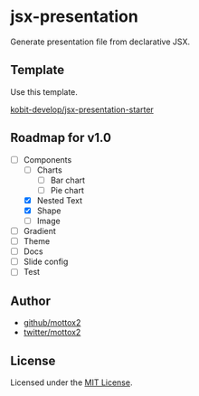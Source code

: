 # jsx-presentation

Generate presentation file from declarative JSX.

## Template

Use this template.

[kobit-develop/jsx-presentation-starter](https://github.com/kobit-develop/jsx-presentation-starter)

## Roadmap for v1.0

- [ ] Components
  - [ ] Charts
    - [ ] Bar chart
    - [ ] Pie chart
  - [x] Nested Text
  - [x] Shape
  - [ ] Image
- [ ] Gradient
- [ ] Theme
- [ ] Docs
- [ ] Slide config
- [ ] Test

## Author

* [github/mottox2](https://github.com/mottox2)
* [twitter/mottox2](https://twitter.com/mottox2)

## License

Licensed under the [MIT License](blob/master/LICENSE).
